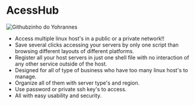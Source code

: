 # AcessHub

![Githubzinho do Yohrannes](https://github.com/yohrannes/git-github-estudo/assets/51239326/2cab0942-7060-4deb-b8ad-45a8dc008e5b)

* Access multiple linux host's in a public or a private network!!
* Save several clicks accessing your servers by only one script than browsing different layouts of different platforms.
* Register all your host servers in just one shell file with no interaction of any other service outside of the host.
* Designed for all of type of business who have too many linux host's to manage.
* Organize all of them with server type's and region.
* Use password or private ssh key's to access.
* All with easy usability and security.



